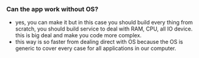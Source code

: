 ### Can the app work without OS?
- yes, you can make it but in this case you should build every thing from scratch, you should build service to deal with RAM, CPU, all IO device. this is big deal and make you code more complex.
- this way is so faster from dealing direct with OS because the OS is generic to cover every case for all applications in our computer.


